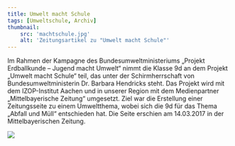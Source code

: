 ```yaml
---
title: Umwelt macht Schule
tags: [Umweltschule, Archiv]
thumbnail: 
    src: 'machtschule.jpg'
    alt: 'Zeitungsartikel zu "Umwelt macht Schule"'
---
```


Im Rahmen der Kampagne des Bundesumweltministeriums „Projekt Erdballkunde – Jugend macht Umwelt“ nimmt die Klasse 9d an dem Projekt „Umwelt macht Schule“ teil, das unter der Schirmherrschaft von Bundesumweltministerin Dr. Barbara Hendricks steht. Das Projekt wird mit dem IZOP-Institut Aachen und in unserer Region mit dem Medienpartner „Mittelbayerische Zeitung“ umgesetzt. Ziel war die Erstellung einer Zeitungsseite zu einem Umweltthema, wobei sich die 9d für das Thema „Abfall und Müll“ entschieden hat. Die Seite erschien am 14.03.2017 in der Mittelbayerischen Zeitung.

<img src="/images/machtschule.jpg">